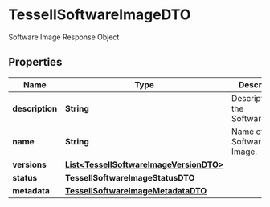 

# TessellSoftwareImageDTO

Software Image Response Object

## Properties

Name | Type | Description | Notes
------------ | ------------- | ------------- | -------------
**description** | **String** | Description of the SoftwareImage. |  [optional]
**name** | **String** | Name of the Software Image. |  [optional]
**versions** | [**List&lt;TessellSoftwareImageVersionDTO&gt;**](TessellSoftwareImageVersionDTO.md) |  |  [optional]
**status** | **TessellSoftwareImageStatusDTO** |  |  [optional]
**metadata** | [**TessellSoftwareImageMetadataDTO**](TessellSoftwareImageMetadataDTO.md) |  |  [optional]



